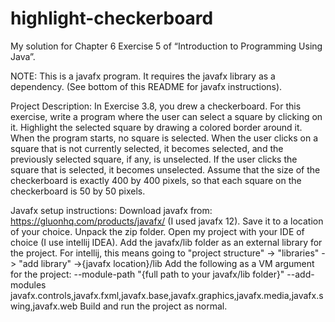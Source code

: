 # highlight-checkerboard

My solution for Chapter 6 Exercise 5 of “Introduction to Programming Using Java”.

NOTE: This is a javafx program. It requires the javafx library as a dependency. (See bottom of this README for javafx instructions).

Project Description:
In Exercise 3.8, you drew a checkerboard. For this exercise, write a program where the user
can select a square by clicking on it. Highlight the selected square by drawing a colored
border around it. When the program starts, no square is selected. When the user clicks
on a square that is not currently selected, it becomes selected, and the previously selected
square, if any, is unselected. If the user clicks the square that is selected, it becomes
unselected. Assume that the size of the checkerboard is exactly 400 by 400 pixels, so that
each square on the checkerboard is 50 by 50 pixels.

Javafx setup instructions:
Download javafx from: https://gluonhq.com/products/javafx/ (I used javafx 12). Save it to a location of your choice.
Unpack the zip folder.
Open my project with your IDE of choice (I use intellij IDEA).
Add the javafx/lib folder as an external library for the project. For intellij, this means going to "project structure" -> "libraries" -> "add library" ->{javafx location}/lib
Add the following as a VM argument for the project: --module-path "{full path to your javafx/lib folder}" --add-modules javafx.controls,javafx.fxml,javafx.base,javafx.graphics,javafx.media,javafx.swing,javafx.web
Build and run the project as normal.
